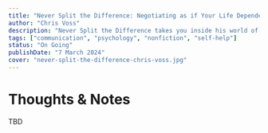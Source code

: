 ```yaml
---
title: "Never Split the Difference: Negotiating as if Your Life Depended on It"
author: "Chris Voss"
description: "Never Split the Difference takes you inside his world of high-stakes negotiations, revealing the nine key principles that helped Voss and his colleagues succeed when it mattered the most – when people’s lives were at stake."
tags: ["communication", "psychology", "nonfiction", "self-help"]
status: "On Going"
publishDate: "7 March 2024"
cover: "never-split-the-difference-chris-voss.jpg"
---
```


# Thoughts & Notes

TBD
